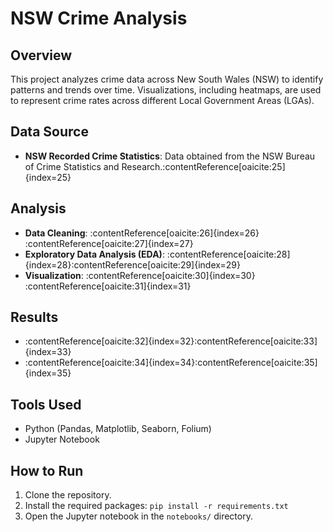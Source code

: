 # NSW Crime Analysis

## Overview

This project analyzes crime data across New South Wales (NSW) to identify patterns and trends over time. Visualizations, including heatmaps, are used to represent crime rates across different Local Government Areas (LGAs).

## Data Source

- **NSW Recorded Crime Statistics**: Data obtained from the NSW Bureau of Crime Statistics and Research.&#8203;:contentReference[oaicite:25]{index=25}

## Analysis

- **Data Cleaning**: :contentReference[oaicite:26]{index=26}&#8203;:contentReference[oaicite:27]{index=27}
- **Exploratory Data Analysis (EDA)**: :contentReference[oaicite:28]{index=28}&#8203;:contentReference[oaicite:29]{index=29}
- **Visualization**: :contentReference[oaicite:30]{index=30}&#8203;:contentReference[oaicite:31]{index=31}

## Results

- :contentReference[oaicite:32]{index=32}&#8203;:contentReference[oaicite:33]{index=33}
- :contentReference[oaicite:34]{index=34}&#8203;:contentReference[oaicite:35]{index=35}

## Tools Used

- Python (Pandas, Matplotlib, Seaborn, Folium)
- Jupyter Notebook

## How to Run

1. Clone the repository.
2. Install the required packages: `pip install -r requirements.txt`
3. Open the Jupyter notebook in the `notebooks/` directory.

